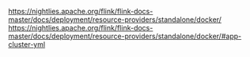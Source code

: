 https://nightlies.apache.org/flink/flink-docs-master/docs/deployment/resource-providers/standalone/docker/
https://nightlies.apache.org/flink/flink-docs-master/docs/deployment/resource-providers/standalone/docker/#app-cluster-yml

